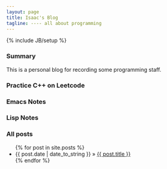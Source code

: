 ```yaml
---
layout: page
title: Isaac's Blog
tagline: ---- all about programming
---
```

{% include JB/setup %}

### Summary

This is a personal blog for recording some programming staff.

### Practice C++ on Leetcode

### Emacs Notes

### Lisp Notes

### All posts

<ul class="posts">
  {% for post in site.posts %}
    <li><span>{{ post.date | date_to_string }}</span> &raquo; <a href="{{ BASE_PATH }}{{ post.url }}">{{ post.title }}</a></li>
  {% endfor %}
</ul>
